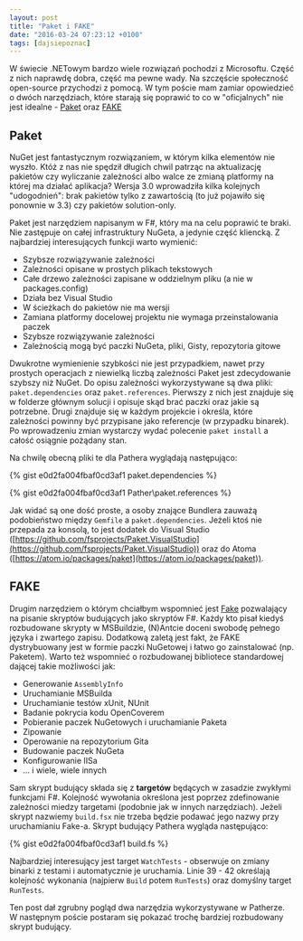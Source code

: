 ```yaml
---
layout: post
title: "Paket i FAKE"
date: "2016-03-24 07:23:12 +0100"
tags: [dajsiepoznac]
---
```

W świecie .NETowym bardzo wiele rozwiązań pochodzi z Microsoftu. Część z nich naprawdę dobra, część ma pewne wady. Na szczęście społeczność open-source przychodzi z pomocą. W tym poście mam zamiar opowiedzieć o dwóch narzędziach, które starają się poprawić to co w "oficjalnych" nie jest idealne - [Paket](http://fsprojects.github.io/Paket/) oraz [FAKE](http://fsharp.github.io/FAKE/)

## Paket
NuGet jest fantastycznym rozwiązaniem, w którym kilka elementów nie wyszło. Któż z nas nie spędził długich chwil patrząc na aktualizację pakietów czy wyliczanie zależności albo walce ze zmianą platformy na której ma działać aplikacja? Wersja 3.0 wprowadziła kilka kolejnych "udogodnień": brak pakietów tylko z zawartością (to już pojawiło się ponownie w 3.3) czy pakietów solution-only.

Paket jest narzędziem napisanym w F#, który ma na celu poprawić te braki. Nie zastępuje on całej infrastruktury NuGeta, a jedynie część kliencką. Z najbardziej interesujących funkcji warto wymienić:

 * Szybsze rozwiązywanie zależności
 * Zależności opisane w prostych plikach tekstowych
 * Całe drzewo zależności zapisane w oddzielnym pliku (a nie w packages.config)
 * Działa bez Visual Studio
 * W ścieżkach do pakietów nie ma wersji
 * Zamiana platformy docelowej projektu nie wymaga przeinstalowania paczek
 * Szybsze rozwiązywanie zależności
 * Zależnością mogą być paczki NuGeta, pliki, Gisty, repozytoria gitowe

Dwukrotne wymienienie szybkości nie jest przypadkiem, nawet przy prostych operacjach z niewielką liczbą zależności Paket jest zdecydowanie szybszy niż NuGet. Do opisu zależności wykorzystywane są dwa pliki: `paket.dependencies` oraz `paket.references`. Pierwszy z nich jest znajduje się w folderze głównym solucji i opisuje skąd brać paczki oraz jakie są potrzebne. Drugi znajduje się w każdym projekcie i określa, które zależności powinny być przypisane jako referencje (w przypadku binarek). Po wprowadzeniu zmian wystarczy wydać polecenie `paket install` a całość osiągnie pożądany stan.

Na chwilę obecną pliki te dla Pathera wyglądają następująco:

{% gist e0d2fa004fbaf0cd3af1 paket.dependencies %}

{% gist e0d2fa004fbaf0cd3af1 Pather\paket.references  %}

Jak widać są one dość proste, a osoby znające Bundlera zauważą podobieństwo między `Gemfile` a `paket.dependencies`. Jeżeli ktoś nie przepada za konsolą, to jest dodatek do Visual Studio ([https://github.com/fsprojects/Paket.VisualStudio](https://github.com/fsprojects/Paket.VisualStudio)) oraz do Atoma ([https://atom.io/packages/paket](https://atom.io/packages/paket)).

## FAKE
Drugim narzędziem o którym chciałbym wspomnieć jest [Fake](http://fsharp.github.io/FAKE/) pozwalający na pisanie skryptów budujących jako skryptów F#. Każdy kto pisał kiedyś rozbudowane skrypty w MSBuildzie, (N)Antcie doceni swobodę pełnego języka i zwartego zapisu. Dodatkową zaletą jest fakt, że FAKE dystrybuowany jest w formie paczki NuGetowej i łatwo go zainstalować (np. Paketem). Warto też wspomnieć o rozbudowanej bibliotece standardowej dającej takie możliwości jak:

 * Generowanie `AssemblyInfo`
 * Uruchamianie MSBuilda
 * Uruchamianie testów xUnit, NUnit
 * Badanie pokrycia kodu OpenCoverem
 * Pobieranie paczek NuGetowych i uruchamianie Paketa
 * Zipowanie
 * Operowanie na repozytorium Gita
 * Budowanie paczek NuGeta
 * Konfigurowanie IISa
 * ... i wiele, wiele innych

Sam skrypt budujący składa się z **targetów**  będących w zasadzie zwykłymi funkcjami F#. Kolejność wywołania określona jest poprzez zdefinowanie zależności miedzy targetami (podobnie jak w innych narzędziach). Jeżeli skrypt nazwiemy `build.fsx` nie trzeba będzie podawać jego nazwy przy uruchamianiu Fake-a. Skrypt budujący Pathera wygląda następująco:

{% gist e0d2fa004fbaf0cd3af1 build.fs %}

Najbardziej interesujący jest target `WatchTests` - obserwuje on zmiany binarki z testami i automatycznie je uruchamia. Linie 39 - 42 określają kolejność wykonania (najpierw `Build` potem `RunTests`) oraz domyślny target `RunTests`.

Ten post dał zgrubny pogląd dwa narzędzia wykorzystywane w Patherze. W następnym poście postaram się pokazać trochę bardziej rozbudowany skrypt budujący.
